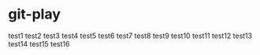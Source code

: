 # git-play
test1
test2
test3
test4
test5
test6
test7
test8
test9
test10
test11
test12
test13
test14
test15
test16